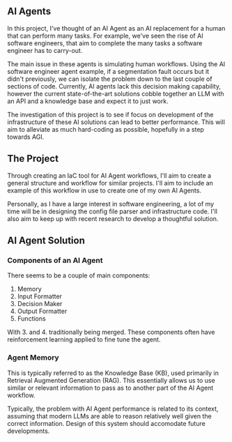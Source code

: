 ## AI Agents
In this project, I've thought of an AI Agent as an AI replacement for a human that can perform many tasks. For example, we've seen the rise of AI software engineers, that aim to complete the many tasks a software engineer has to carry-out.

The main issue in these agents is simulating human workflows. Using the AI software engineer agent example, if a segmentation fault occurs but it didn't previously, we can isolate the problem down to the last couple of sections of code. Currently, AI agents lack this decision making capability, however the current state-of-the-art solutions cobble together an LLM with an API and a knowledge base and expect it to just work.

The investigation of this project is to see if focus on development of the infrastructure of these AI solutions can lead to better performance. This will aim to alleviate as much hard-coding as possible, hopefully in a step towards AGI.

## The Project
Through creating an IaC tool for AI Agent workflows, I'll aim to create a general structure and workflow for similar projects. I'll aim to include an example of this workflow in use to create one of my own AI Agents.

Personally, as I have a large interest in software engineering, a lot of my time will be in designing the config file parser and infrastructure code. I'll also aim to keep up with recent research to develop a thoughtful solution.

## AI Agent Solution
### Components of an AI Agent
There seems to be a couple of main components:
1. Memory
2. Input Formatter
3. Decision Maker
4. Output Formatter
5. Functions

With 3. and 4. traditionally being merged. These components often have reinforcement learning applied to fine tune the agent.

### Agent Memory
This is typically referred to as the Knowledge Base (KB), used primarily in Retrieval Augmented Generation (RAG). This essentially allows us to use similar or relevant information to pass as to another part of the AI Agent workflow.

Typically, the problem with AI Agent performance is related to its context, assuming that modern LLMs are able to reason relatively well given the correct information. Design of this system should accomodate future developments.